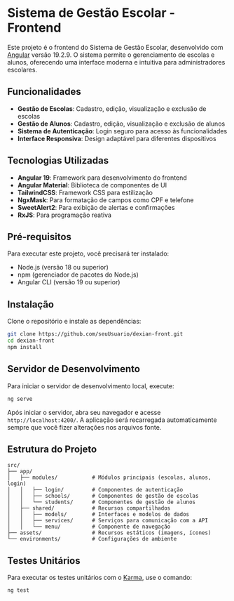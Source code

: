 # Sistema de Gestão Escolar - Frontend

Este projeto é o frontend do Sistema de Gestão Escolar, desenvolvido com [Angular](https://angular.dev/) versão 19.2.9. O sistema permite o gerenciamento de escolas e alunos, oferecendo uma interface moderna e intuitiva para administradores escolares.

## Funcionalidades

- **Gestão de Escolas**: Cadastro, edição, visualização e exclusão de escolas
- **Gestão de Alunos**: Cadastro, edição, visualização e exclusão de alunos
- **Sistema de Autenticação**: Login seguro para acesso às funcionalidades
- **Interface Responsiva**: Design adaptável para diferentes dispositivos

## Tecnologias Utilizadas

- **Angular 19**: Framework para desenvolvimento do frontend
- **Angular Material**: Biblioteca de componentes de UI
- **TailwindCSS**: Framework CSS para estilização
- **NgxMask**: Para formatação de campos como CPF e telefone
- **SweetAlert2**: Para exibição de alertas e confirmações
- **RxJS**: Para programação reativa

## Pré-requisitos

Para executar este projeto, você precisará ter instalado:

- Node.js (versão 18 ou superior)
- npm (gerenciador de pacotes do Node.js)
- Angular CLI (versão 19 ou superior)

## Instalação

Clone o repositório e instale as dependências:

```bash
git clone https://github.com/seuUsuario/dexian-front.git
cd dexian-front
npm install
```

## Servidor de Desenvolvimento

Para iniciar o servidor de desenvolvimento local, execute:

```bash
ng serve
```

Após iniciar o servidor, abra seu navegador e acesse `http://localhost:4200/`. A aplicação será recarregada automaticamente sempre que você fizer alterações nos arquivos fonte.

## Estrutura do Projeto

```
src/
├── app/
│   ├── modules/           # Módulos principais (escolas, alunos, login)
│   │   ├── login/         # Componentes de autenticação
│   │   ├── schools/       # Componentes de gestão de escolas
│   │   └── students/      # Componentes de gestão de alunos
│   ├── shared/            # Recursos compartilhados
│   │   ├── models/        # Interfaces e modelos de dados
│   │   ├── services/      # Serviços para comunicação com a API
│   │   └── menu/          # Componente de navegação
├── assets/                # Recursos estáticos (imagens, ícones)
└── environments/          # Configurações de ambiente
```


## Testes Unitários

Para executar os testes unitários com o [Karma](https://karma-runner.github.io), use o comando:

```bash
ng test
```
